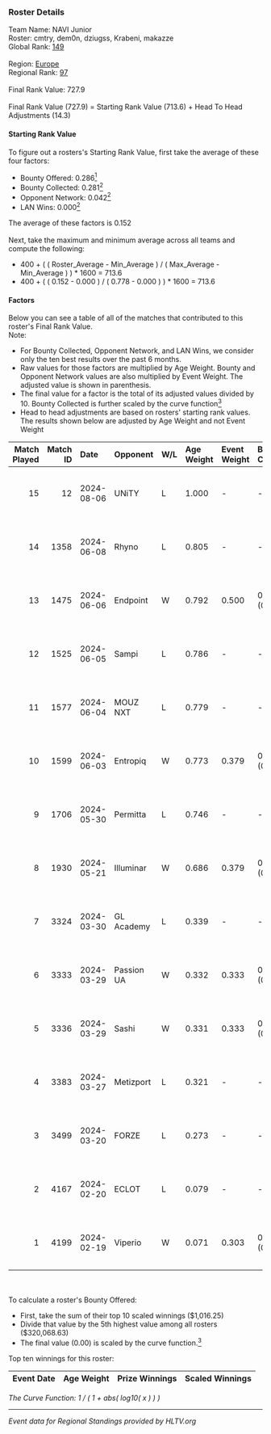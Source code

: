 ### Roster Details<br />
Team Name: NAVI Junior<br />
Roster: cmtry, dem0n, dziugss, Krabeni, makazze<br />
Global Rank: [149](../../standings_global_2024_08_06.md)<br />
<br />
Region: [Europe]( ../../standings_europe_2024_08_06.md)<br />
Regional Rank: [97]( ../../standings_europe_2024_08_06.md)<br />
<br />
Final Rank Value:  727.9<br />
<br />
Final Rank Value (727.9) = Starting Rank Value (713.6) + Head To Head Adjustments (14.3)<br />

#### Starting Rank Value<br />
To figure out a rosters's Starting Rank Value, first take the average of these four factors:<br />
- Bounty Offered: 0.286[<sup>1</sup>](#table2)
- Bounty Collected: 0.281[<sup>2</sup>](#table1)
- Opponent Network: 0.042[<sup>2</sup>](#table1)
- LAN Wins: 0.000[<sup>2</sup>](#table1)

The average of these factors is 0.152<br />
<br />
Next, take the maximum and minimum average across all teams and compute the following:<br />
- 400 + ( ( Roster_Average - Min_Average ) / ( Max_Average - Min_Average ) ) * 1600 = 713.6
- 400 + ( ( 0.152 - 0.000 ) / ( 0.778 - 0.000 ) ) * 1600 = 713.6


#### Factors<br />
Below you can see a table of all of the matches that contributed to this roster's Final Rank Value.<br />
Note:<br />

- For Bounty Collected, Opponent Network, and LAN Wins, we consider only the ten best results over the past 6 months.
- Raw values for those factors are multiplied by Age Weight. Bounty and Opponent Network values are also multiplied by Event Weight. The adjusted value is shown in parenthesis.
- The final value for a factor is the total of its adjusted values divided by 10. Bounty Collected is further scaled by the curve function[<sup>3</sup>](#curveFunction)
- Head to head adjustments are based on rosters' starting rank values. The results shown below are adjusted by Age Weight and not Event Weight
<span id="table1"></span><br />


| Match Played | Match ID | Date       | Opponent   | W/L | Age Weight | Event Weight | Bounty Collected | Opponent Network | LAN Wins  | H2H Adj. | Roster                                   |
| -: | -: | :- | :- | :- | :- | :- | :- | :- | :- | -: | :- |
|           15 |       12 | 2024-08-06 | UNiTY      | L   | 1.000      | -            | -                | -                | -         |    -7.19 | cmtry, dem0n, dziugss, Krabeni, makazze  |
|           14 |     1358 | 2024-06-08 | Rhyno      | L   | 0.805      | -            | -                | -                | -         |    -5.14 | cmtry, dem0n, dziugss, froz1k, Krabeni   |
|           13 |     1475 | 2024-06-06 | Endpoint   | W   | 0.792      | 0.500        | 0.012 (0.005)    | 0.540 (0.214)    | 0 (0.000) |    17.60 | cmtry, dem0n, dziugss, froz1k, Krabeni   |
|           12 |     1525 | 2024-06-05 | Sampi      | L   | 0.786      | -            | -                | -                | -         |    -6.08 | cmtry, dem0n, dziugss, froz1k, Krabeni   |
|           11 |     1577 | 2024-06-04 | MOUZ NXT   | L   | 0.779      | -            | -                | -                | -         |    -2.58 | cmtry, dem0n, dziugss, froz1k, Krabeni   |
|           10 |     1599 | 2024-06-03 | Entropiq   | W   | 0.773      | 0.379        | 0.000 (0.000)    | 0.028 (0.008)    | 0 (0.000) |     3.42 | cmtry, dem0n, dziugss, froz1k, Krabeni   |
|            9 |     1706 | 2024-05-30 | Permitta   | L   | 0.746      | -            | -                | -                | -         |    -5.80 | cmtry, dem0n, dziugss, froz1k, Krabeni   |
|            8 |     1930 | 2024-05-21 | Illuminar  | W   | 0.686      | 0.379        | 0.012 (0.003)    | 0.340 (0.088)    | 0 (0.000) |    15.52 | cmtry, dem0n, dziugss, froz1k, Krabeni   |
|            7 |     3324 | 2024-03-30 | GL Academy | L   | 0.339      | -            | -                | -                | -         |    -5.02 | dem0n, dezt, Krabeni, Magic, makazze     |
|            6 |     3333 | 2024-03-29 | Passion UA | W   | 0.332      | 0.333        | 0.173 (0.019)    | 1.000 (0.111)    | 0 (0.000) |     9.14 | dem0n, dezt, Krabeni, Magic, makazze     |
|            5 |     3336 | 2024-03-29 | Sashi      | W   | 0.331      | 0.333        | 0.009 (0.001)    | 0.024 (0.003)    | 0 (0.000) |     4.84 | dem0n, dezt, Krabeni, Magic, makazze     |
|            4 |     3383 | 2024-03-27 | Metizport  | L   | 0.321      | -            | -                | -                | -         |    -2.39 | dem0n, dezt, Krabeni, Magic, makazze     |
|            3 |     3499 | 2024-03-20 | FORZE      | L   | 0.273      | -            | -                | -                | -         |    -2.19 | dem0n, froz1k, Krabeni, Magic, makazze   |
|            2 |     4167 | 2024-02-20 | ECLOT      | L   | 0.079      | -            | -                | -                | -         |    -0.14 | alkarenn, dem0n, Krabeni, Magic, makazze |
|            1 |     4199 | 2024-02-19 | Viperio    | W   | 0.071      | 0.303        | 0.000 (0.000)    | 0.000 (0.000)    | 0 (0.000) |     0.33 | alkarenn, dem0n, Krabeni, Magic, makazze |

<br />
<span id="table2"></span><br />
To calculate a roster's Bounty Offered:<br />

- First, take the sum of their top 10 scaled winnings ($1,016.25)
- Divide that value by the 5th highest value among all rosters ($320,068.63)
- The final value (0.00) is scaled by the curve function.[<sup>3</sup>](#curveFunction)

Top ten winnings for this roster:<br />

| Event Date | Age Weight | Prize Winnings | Scaled Winnings |
| :- | -: | :- | :- |


<span id="curveFunction"></span>_The Curve Function: 1 / ( 1 + abs( log10( x ) ) )_<br />

---
_Event data for Regional Standings provided by HLTV.org_<br />
